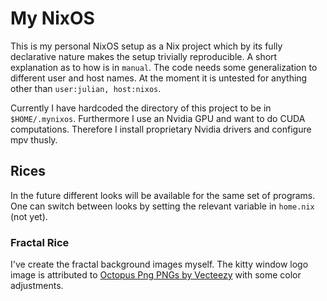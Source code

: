 # My NixOS
This is my personal NixOS setup as a Nix project which by its fully declarative nature makes the setup trivially reproducible. A short explanation as to how is in `manual`. The code needs some generalization to different user and host names. At the moment it is untested for anything other than `user:julian, host:nixos`.

Currently I have hardcoded the directory of this project to be in `$HOME/.mynixos`. Furthermore I use an Nvidia GPU and want to do CUDA computations. Therefore I install proprietary Nvidia drivers and configure mpv thusly. 

## Rices

In the future different looks will be available for the same set of programs. One can switch between looks by setting the relevant variable in `home.nix` (not yet).

### Fractal Rice
I've create the fractal background images myself. The kitty window logo image is attributed to [Octopus Png PNGs by Vecteezy](https://www.vecteezy.com/free-png/octopus-png) with some color adjustments.
